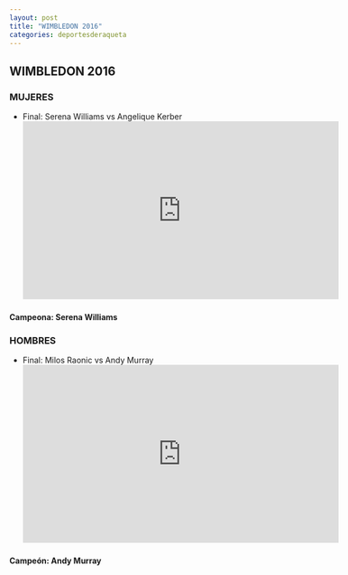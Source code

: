 ```yaml
---
layout: post
title: "WIMBLEDON 2016"
categories: deportesderaqueta
---
```


## WIMBLEDON 2016

### MUJERES

- Final: Serena Williams vs Angelique Kerber <iframe width="560" height="315" src="https://www.youtube.com/embed/7mp9ou50gEA" frameborder="0" allow="accelerometer; autoplay; encrypted-media; gyroscope; picture-in-picture" allowfullscreen></iframe>

#### Campeona: Serena Williams

### HOMBRES

- Final: Milos Raonic vs Andy Murray <iframe width="560" height="315" src="https://www.youtube.com/embed/TpXmoK1aWs4" frameborder="0" allow="accelerometer; autoplay; encrypted-media; gyroscope; picture-in-picture" allowfullscreen></iframe>

#### Campeón: Andy Murray
